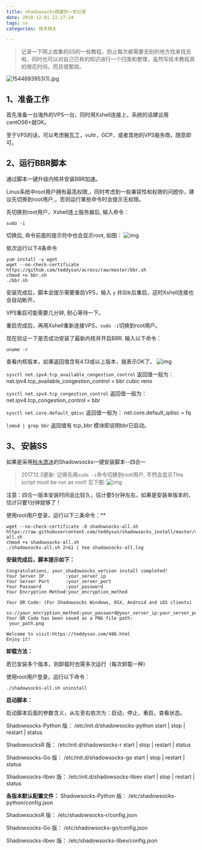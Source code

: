 ```yaml
---
title: shadowsocks搭建的一些记录
date: 2018-12-01 22:27:24
tags: ss
categories: 技术相关

---
```


> 记录一下网上收集的SS的一些教程，防止每次都需要去别的地方找来找去啦，同时也可以对自己已有的知识进行一个归类和整理，虽然写技术教程真的很花时间，而且很繁琐。


![1544693953(1).jpg](https://i.loli.net/2018/12/13/5c1228d1cb5b1.jpg)


<!--more-->

## 1、准备工作

首先准备一台海外的VPS一台，同时用Xshell连接上，系统的话建议用centOS6+就OK。

至于VPS的话，可以考虑搬瓦工，vultr，GCP，或者其他的VPS服务商，随意即可。



## 2、运行BBR脚本

通过脚本一键升级内核并安装BBR加速。

Linux系统中root用户拥有最高权限,，同时考虑到一些兼容性和权限的问题你，建议先切换到root用户,，否则运行某些命令时会提示无权限。

先切换到root用户，Xshell连上服务器后, 输入命令：

`sudo -i`

切换后, 命令前面的提示符中也会显示root, 如图：
![img](https://www.wmsoho.com/wp-content/uploads/438f91b7c41f67689ce28eae3a467cd9.png)

依次运行以下4条命令

```
yum install -y wget
wget --no-check-certificate https://github.com/teddysun/across/raw/master/bbr.sh
chmod +x bbr.sh
./bbr.sh
```

安装完成后，脚本会提示需要重启VPS，输入 `y` 并`回车`后重启，这时Xshell连接也会自动断开。

VPS重启可能需要几分钟, 耐心等待一下。

重启完成后，再用Xshell重新连接VPS，`sudo -i`切换到root用户。

现在验证一下是否成功安装了最新内核并开启BBR.
输入以下命令：

`uname -r`

查看内核版本，如果返回值含有4.13或以上版本，就表示OK了。
![img](https://www.wmsoho.com/wp-content/uploads/48cb97a23c97981d6c51bbb9e97a569b.png)

`sysctl net.ipv4.tcp_available_congestion_control`
返回值一般为：
net.ipv4.tcp_available_congestion_control = bbr cubic reno

`sysctl net.ipv4.tcp_congestion_control`
返回值一般为：
net.ipv4.tcp_congestion_control = bbr

`sysctl net.core.default_qdisc`
返回值一般为：
net.core.default_qdisc = fq

`lsmod | grep bbr`
返回值有 tcp_bbr 模块即说明bbr已启动。

## 3、 安装SS

如果是采用[秋水逸冰](https://teddysun.com/486.html/comment-page-54#comments)的Shadowsocks一键安装脚本--四合一

> 2017.12.3更新: 记得先用`sudo -i`命令切换到root用户, 不然会显示This script must be run as root! 见下图:
> ![img](https://www.wmsoho.com/wp-content/uploads/8a096bb81ccd41d685e1b6df34895c00.png)

注意：四合一版本安装时间会比较久，估计要5分钟左右，如果是安装单版本的，估计只要1分钟就够了！

使用root用户登录，运行以下三条命令：**

```
wget --no-check-certificate -O shadowsocks-all.sh https://raw.githubusercontent.com/teddysun/shadowsocks_install/master/shadowsocks-all.sh
chmod +x shadowsocks-all.sh
./shadowsocks-all.sh 2>&1 | tee shadowsocks-all.log
```
**安装完成后，脚本提示如下：**

```
Congratulations, your_shadowsocks_version install completed!
Your Server IP        :your_server_ip
Your Server Port      :your_server_port
Your Password         :your_password
Your Encryption Method:your_encryption_method

Your QR Code: (For Shadowsocks Windows, OSX, Android and iOS clients)
 ss://your_encryption_method:your_password@your_server_ip:your_server_port
Your QR Code has been saved as a PNG file path:
 your_path.png

Welcome to visit:https://teddysun.com/486.html
Enjoy it!

```
**卸载方法：**

若已安装多个版本，则卸载时也需多次运行（每次卸载一种）

使用root用户登录，运行以下命令：

`./shadowsocks-all.sh uninstall`

**启动脚本：**

启动脚本后面的参数含义，从左至右依次为：启动，停止，重启，查看状态。

Shadowsocks-Python 版：
/etc/init.d/shadowsocks-python start | stop | restart | status

ShadowsocksR 版：
/etc/init.d/shadowsocks-r start | stop | restart | status

Shadowsocks-Go 版：
/etc/init.d/shadowsocks-go start | stop | restart | status

Shadowsocks-libev 版：
/etc/init.d/shadowsocks-libev start | stop | restart | status

**各版本默认配置文件：**
Shadowsocks-Python 版：
/etc/shadowsocks-python/config.json

ShadowsocksR 版：
/etc/shadowsocks-r/config.json

Shadowsocks-Go 版：
/etc/shadowsocks-go/config.json

Shadowsocks-libev 版：
/etc/shadowsocks-libev/config.json


